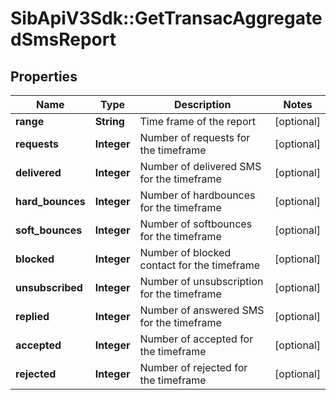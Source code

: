 # SibApiV3Sdk::GetTransacAggregatedSmsReport

## Properties
Name | Type | Description | Notes
------------ | ------------- | ------------- | -------------
**range** | **String** | Time frame of the report | [optional] 
**requests** | **Integer** | Number of requests for the timeframe | [optional] 
**delivered** | **Integer** | Number of delivered SMS for the timeframe | [optional] 
**hard_bounces** | **Integer** | Number of hardbounces for the timeframe | [optional] 
**soft_bounces** | **Integer** | Number of softbounces for the timeframe | [optional] 
**blocked** | **Integer** | Number of blocked contact for the timeframe | [optional] 
**unsubscribed** | **Integer** | Number of unsubscription for the timeframe | [optional] 
**replied** | **Integer** | Number of answered SMS for the timeframe | [optional] 
**accepted** | **Integer** | Number of accepted for the timeframe | [optional] 
**rejected** | **Integer** | Number of rejected for the timeframe | [optional] 


